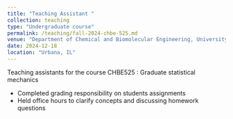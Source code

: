 ```yaml
---
title: "Teaching Assistant "
collection: teaching
type: "Undergraduate course"
permalink: /teaching/fall-2024-chbe-525.md
venue: "Department of Chemical and Biomolecular Engineering, University of Illinois Urbana-Champaign"
date: 2024-12-18
location: "Urbana, IL"
---
```


Teaching assistants for the course CHBE525 : Graduate statistical mechanics
- Completed grading responsibility on students assignments
- Held office hours to clarify concepts and discussing homework questions